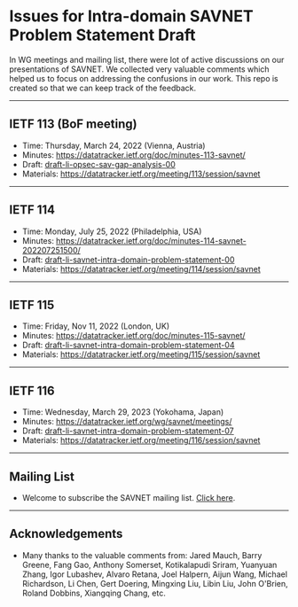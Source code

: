 # Issues for Intra-domain SAVNET Problem Statement Draft
In WG meetings and mailing list, there were lot of active discussions on our presentations of SAVNET. We collected very valuable comments which helped us to focus on addressing the confusions in our work. This repo is created so that we can keep track of the feedback. 

- - -
## IETF 113 (BoF meeting)
- Time: Thursday, March 24, 2022 (Vienna, Austria)
- Minutes: https://datatracker.ietf.org/doc/minutes-113-savnet/
- Draft: [draft-li-opsec-sav-gap-analysis-00](https://datatracker.ietf.org/doc/draft-li-opsec-sav-gap-analysis/) 
- Materials: https://datatracker.ietf.org/meeting/113/session/savnet

- - -
## IETF 114
- Time: Monday, July 25, 2022 (Philadelphia, USA)
- Minutes: https://datatracker.ietf.org/doc/minutes-114-savnet-202207251500/
- Draft: [draft-li-savnet-intra-domain-problem-statement-00](https://datatracker.ietf.org/doc/draft-li-savnet-intra-domain-problem-statement/) 
- Materials: https://datatracker.ietf.org/meeting/114/session/savnet

- - -
## IETF 115
- Time: Friday, Nov 11, 2022 (London, UK)
- Minutes: https://datatracker.ietf.org/doc/minutes-115-savnet/
- Draft: [draft-li-savnet-intra-domain-problem-statement-04](https://datatracker.ietf.org/doc/draft-li-savnet-intra-domain-problem-statement/) 
- Materials: https://datatracker.ietf.org/meeting/115/session/savnet

- - -
## IETF 116
- Time: Wednesday, March 29, 2023 (Yokohama, Japan)
- Minutes: https://datatracker.ietf.org/wg/savnet/meetings/
- Draft: [draft-li-savnet-intra-domain-problem-statement-07](https://datatracker.ietf.org/doc/draft-li-savnet-intra-domain-problem-statement/) 
- Materials: https://datatracker.ietf.org/meeting/116/session/savnet

- - -
## Mailing List
- Welcome to subscribe the SAVNET mailing list. [Click here](https://www.ietf.org/mailman/listinfo/savnet).

- - -
## Acknowledgements
- Many thanks to the valuable comments from: Jared Mauch, Barry Greene, Fang Gao, Anthony Somerset, Kotikalapudi Sriram, Yuanyuan Zhang, Igor Lubashev, Alvaro Retana, Joel Halpern, Aijun Wang, Michael Richardson, Li Chen, Gert Doering, Mingxing Liu, Libin Liu, John O'Brien, Roland Dobbins, Xiangqing Chang, etc.

